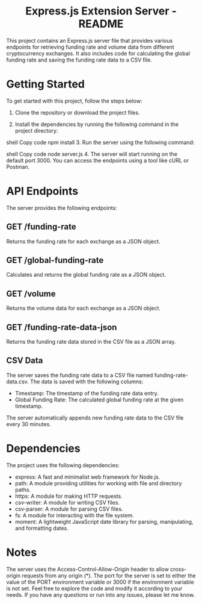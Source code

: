 <h1 align="center">Express.js Extension Server - README</h1>
 
This project contains an Express.js server file that provides various endpoints for retrieving funding rate and volume data from different cryptocurrency exchanges. It also includes code for calculating the global funding rate and saving the funding rate data to a CSV file.

# Getting Started
To get started with this project, follow the steps below:

1. Clone the repository or download the project files.

2. Install the dependencies by running the following command in the project directory:

shell
Copy code
npm install
3. Run the server using the following command:

shell
Copy code
node server.js
4. The server will start running on the default port 3000. You can access the endpoints using a tool like cURL or Postman.

# API Endpoints
The server provides the following endpoints:

## GET /funding-rate
Returns the funding rate for each exchange as a JSON object.

## GET /global-funding-rate
Calculates and returns the global funding rate as a JSON object.

## GET /volume
Returns the volume data for each exchange as a JSON object.

## GET /funding-rate-data-json
Returns the funding rate data stored in the CSV file as a JSON array.

## CSV Data
The server saves the funding rate data to a CSV file named funding-rate-data.csv. The data is saved with the following columns:

+ Timestamp: The timestamp of the funding rate data entry.
+ Global Funding Rate: The calculated global funding rate at the given timestamp.

The server automatically appends new funding rate data to the CSV file every 30 minutes.

# Dependencies
The project uses the following dependencies:

+ express: A fast and minimalist web framework for Node.js.
+ path: A module providing utilities for working with file and directory paths.
+ https: A module for making HTTP requests.
+ csv-writer: A module for writing CSV files.
+ csv-parser: A module for parsing CSV files.
+ fs: A module for interacting with the file system.
+ moment: A lightweight JavaScript date library for parsing, manipulating, and formatting dates.

# Notes
The server uses the Access-Control-Allow-Origin header to allow cross-origin requests from any origin (*).
The port for the server is set to either the value of the PORT environment variable or 3000 if the environment variable is not set.
Feel free to explore the code and modify it according to your needs. If you have any questions or run into any issues, please let me know.

